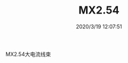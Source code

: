 ﻿---
layout: post 
title: MX2.54
tags: MX2.54
categories: wire-harness
overview: MX2.54
part_number: 
thumb_img: static/202003/260-thumb-20200319200822.jpg
small_img: static/202003/260-20200319200822.jpg
date: 2020/3/19 12:07:51
---


MX2.54大电流线束
